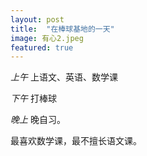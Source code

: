 ```yaml
---
layout: post
title:  "在棒球基地的一天"
image: 有心2.jpeg
featured: true
---
```


*上午*
上语文、英语、数学课

*下午*
打棒球

*晚上*
晚自习。

最喜欢数学课，最不擅长语文课。
